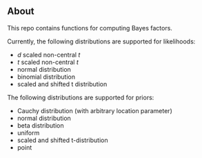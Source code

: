 ## About

This repo contains functions for computing Bayes factors. 

Currently, the following distributions are supported for likelihoods:

- *d* scaled non-central *t*
- *t* scaled non-central *t*
- normal distribution
- binomial distribution
- scaled and shifted t distribution 

The following distributions are supported for priors:

- Cauchy distribution (with arbitrary location parameter)
- normal distribution
- beta distribution
- uniform
- scaled and shifted t-distribution
- point
